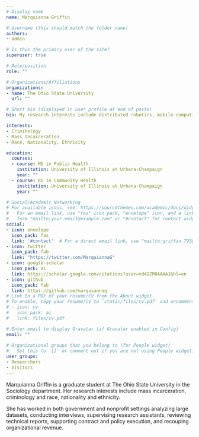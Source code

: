 ```yaml
---
# Display name
name: Marquianna Griffin

# Username (this should match the folder name)
authors:
- admin

# Is this the primary user of the site?
superuser: true

# Role/position
role: ""

# Organizations/Affiliations
organizations:
- name: The Ohio State University
  url: ""

# Short bio (displayed in user profile at end of posts)
bio: My research interests include distributed robotics, mobile computing and programmable matter.

interests:
- Criminology
- Mass Incarceration
- Race, Nationality, Ethnicity

education:
  courses:
  - course: MS in Public Health
    institution: University of Illinois at Urbana-Champaign
    year: ""
  - course: BS in Community Health
    institution: University of Illinois at Urbana-Champaign
    year: ""

# Social/Academic Networking
# For available icons, see: https://sourcethemes.com/academic/docs/widgets/#icons
#   For an email link, use "fas" icon pack, "envelope" icon, and a link in the
#   form "mailto:your-email@example.com" or "#contact" for contact widget.
social:
- icon: envelope
  icon_pack: fas
  link: '#contact'  # For a direct email link, use "mailto:griffin.795@osu.edu.
- icon: twitter
  icon_pack: fab
  link: "https://twitter.com/MarquiannaG"
- icon: google-scholar
  icon_pack: ai
  link: https://scholar.google.com/citations?user=vd4DZM0AAAAJ&hl=en
- icon: github
  icon_pack: fab
  link: https://github.com/marquiannag
# Link to a PDF of your resume/CV from the About widget.
# To enable, copy your resume/CV to `static/files/cv.pdf` and uncomment the lines below.  
# - icon: cv
#   icon_pack: ai
#   link: files/cv.pdf

# Enter email to display Gravatar (if Gravatar enabled in Config)
email: ""
  
# Organizational groups that you belong to (for People widget)
#   Set this to `[]` or comment out if you are not using People widget.  
user_groups:
- Researchers
- Visitors
---
```


Marquianna Griffin is a graduate student at The Ohio State University in the Sociology department. Her research interests include mass incarceration, criminology and race, nationality and ethnicity. 

She has worked in both government and nonprofit settings analyzing large datasets, conducting interviews, supervising research assistants, reviewing technical reports, supporting contract and policy execution, and recouping organizational revenue. 

